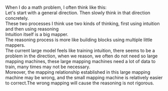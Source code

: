 When I do a math problem, I often think like this:  
Let's start with a general direction. Then slowly think in that direction concretely.  
These two processes I think use two kinds of thinking, first using intuition and then using reasoning  
Intuition itself is a big mapper.  
The reasoning process is more like building blocks using multiple little mappers.  
The current large model feels like training intuition, there seems to be a problem in the direction, when we reason, we often do not need so large mapping machines, these large mapping machines need a lot of data to train, many times may not be necessary.  
Moreover, the mapping relationship established in this large mapping machine may be wrong, and the small mapping machine is relatively easier to correct.The wrong mapping will cause the reasoning is not rigorous.  